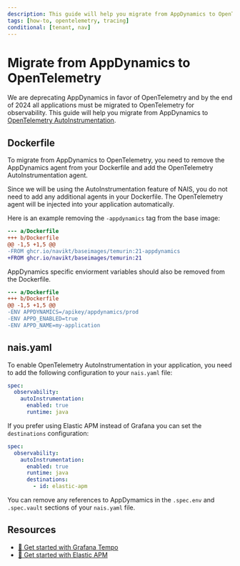 ```yaml
---
description: This guide will help you migrate from AppDynamics to OpenTelemetry for tracing data.
tags: [how-to, opentelemetry, tracing]
conditional: [tenant, nav]
---
```


# Migrate from AppDynamics to OpenTelemetry

We are deprecating AppDynamics in favor of OpenTelemetry and by the end of 2024 all applications must be migrated to OpenTelemetry for observability. This guide will help you migrate from AppDynamics to [OpenTelemetry AutoInstrumentation](./auto-instrumentation.md).

## Dockerfile

To migrate from AppDynamics to OpenTelemetry, you need to remove the AppDynamics agent from your Dockerfile and add the OpenTelemetry AutoInstrumentation agent.

Since we will be using the AutoInstrumentation feature of NAIS, you do not need to add any additional agents in your Dockerfile. The OpenTelemetry agent will be injected into your application automatically.

Here is an example removing the `-appdynamics` tag from the base image:

```diff
--- a/Dockerfile
+++ b/Dockerfile
@@ -1,5 +1,5 @@
-FROM ghcr.io/navikt/baseimages/temurin:21-appdynamics
+FROM ghcr.io/navikt/baseimages/temurin:21
```

AppDynamics specific enviorment variables should also be removed from the Dockerfile.

```diff
--- a/Dockerfile
+++ b/Dockerfile
@@ -1,5 +1,5 @@
-ENV APPDYNAMICS=/apikey/appdynamics/prod
-ENV APPD_ENABLED=true
-ENV APPD_NAME=my-application
```

## nais.yaml

To enable OpenTelemetry AutoInstrumentation in your application, you need to add the following configuration to your `nais.yaml` file:

```yaml
spec:
  observability:
    autoInstrumentation:
      enabled: true
      runtime: java
```

If you prefer using Elastic APM instead of Grafana you can set the `destinations` configuration:

```yaml hl_lines="6-7"
spec:
  observability:
    autoInstrumentation:
      enabled: true
      runtime: java
      destinations:
        - id: elastic-apm
```

You can remove any references to AppDymamics in the `.spec.env` and `.spec.vault` sections of your `nais.yaml` file.

## Resources

* [:dart: Get started with Grafana Tempo](../tracing/how-to/tempo.md)
* [:dart: Get started with Elastic APM](../tracing/how-to/elastic-apm.md)
